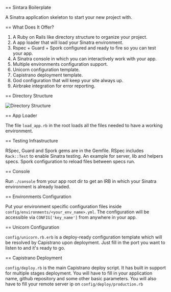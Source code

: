 == Sintara Boilerplate

A Sinatra application skeleton to start your new project with.

== What Does It Offer?

1. A Ruby on Rails like directory structure to organize your project.
2. A app loader that will load your Sinatra environment.
3. Rspec + Guard + Spork configured and ready to fire so you can test your app.
4. A Sinatra console in which you can interactively work with your app.
5. Multiple environments configuration support.
6. Unicorn configuration template.
7. Capistrano deployment template.
8. God configuration that will keep your site always up.
8. Airbrake integration for error reporting.

== Directory Structure

![Directory Structure](https://docs.google.com/drawings/d/1OCudHPpik4XHbPQ9v4e_4cD724Se8Alr7aRXtRtbJ-A/pub?w=830&amp;h=1116)

== App Loader

The file `load_app.rb` in the root loads all the files needed to have a working
environment.

== Testing Infrastructure

RSpec, Guard and Spork gems are in the Gemfile.
RSpec includes `Rack::Test` to enable Sinatra testing.
An example for server, lib and helpers specs.
Spork configuration to reload files between specs run.

== Console

Run `./console` from your app root dir to get an IRB in which your Sinatra
environment is already loaded.

== Environments Configuration

Put your environment specific configuration files inside `config/environments/<your_env_name>.yml`.
The configuration will be accessible via `CONFIG['key_name']` from anywhere in your app.

== Unicorn Configuration

`config/unicorn.rb.erb` is a deploy-ready configuration template which will
be resolved by Capistrano upon deployment.
Just fill in the port you want to listen to and it's ready to go.

== Capistrano Deployment

`config/deploy.rb` is the main Capistrano deploy script. It has built in
support for multiple stages deployment.
You will have to fill in your application name, github repository and some
other basic parameters.
You will also have to fill your remote server ip on `config/deploy/production.rb`

